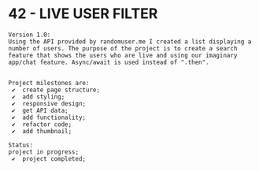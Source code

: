 # 42 - LIVE USER FILTER

    Version 1.0:
    Using the API provided by randomuser.me I created a list displaying a number of users. The purpose of the project is to create a search feature that shows the users who are live and using our imaginary app/chat feature. Async/await is used instead of ".then".


    Project milestones are:
     ✔  create page structure;
     ✔  add styling;
     ✔  responsive design;
     ✔  get API data;
     ✔  add functionality;
     ✔  refactor code;
     ✔  add thumbnail;

    Status:
    project in progress;
     ✔  project completed;
